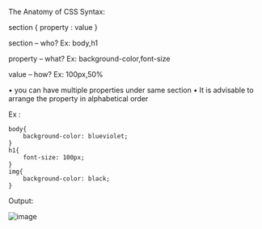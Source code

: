 The Anatomy of CSS Syntax:

section { property : value }

section – who?         Ex: body,h1

property – what?       Ex: background-color,font-size

value  – how?          Ex: 100px,50%

•	you can have multiple properties under same section 
•	It is advisable to arrange the property in alphabetical order

Ex :

    body{
        background-color: blueviolet;
    }
    h1{
        font-size: 100px;
    }
    img{
        background-color: black;
    }

Output:

![image](https://user-images.githubusercontent.com/111358462/229304253-94cb7af3-3781-4abb-9027-e6727129571e.png)




